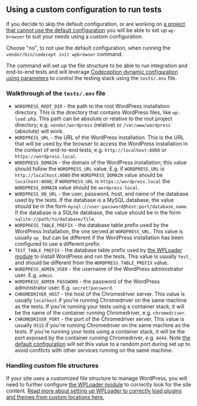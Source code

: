 ## Using a custom configuration to run tests

If you decide to skip the default configuration, or are working
on [a project that cannot use the default configuration](default-configuration.md#when-not-to-use-the-default-configuration)
you will be able to set up `wp-browser` to suit your needs using a custom configuration.

Choose "no", to not use the default configuration, when running the `vendor/bin/codecept init wpbrowser` command.

The command will set up the file structure to be able to run integration and end-to-end tests and will
leverage [Codeception dynamic configuration using parameters][1] to control the testing stack using the `tests/.env`
file.

### Walkthrough of the `tests/.env` file

[1]: https://codeception.com/docs/ModulesAndHelpers#Dynamic-Configuration-With-Parameters

* `WORDPRESS_ROOT_DIR` - the path to the root WordPress installation directory. This is the directory that contains
  WordPress files, like `wp-load.php`. This path can be absolute or relative to the root project directory;
  e.g. `vendor/wordpress` (relative) or `/var/www/wordpress` (absolute) will work.
* `WORDPRESS_URL` - the URL of the WordPress installation. This is the URL that will be used by the browser to access
  the WordPress
  installation in the context of end-to-end tests; e.g. `http://localhost:8080` or `https://wordpress.local`.
* `WORDPRESS_DOMAIN` - the domain of the WordPress installation; this value should follow the `WORDPRESS_URL` value.
  E.g. if `WORDPRESS_URL` is `http://localhost:8080` the `WORDPRESS_DOMAIN` value should be `localhost:8080`;
  if `WORDPRESS_URL` is `https://wordpress.local` the `WORDPRESS_DOMAIN` value should be `wordpress.local`.
* `WORDPRESS_DB_URL` - the user, password, host, and name of the database used by the tests. If the database is a MySQL
  database, the value should be in the form `mysql://user:password@host:port/database_name`.
  If the database is a SQLite database, the value should be in the form `sqlite://path/to/database/file`.
* `WORDPRESS_TABLE_PREFIX` - the database table prefix used by the WordPress installation, the one served
  at `WORDPRESS_URL`.
  This value is usually `wp_` but can be different if the WordPress installation has been configured to use a different
  prefix.
* `TEST_TABLE_PREFIX` - the database table prefix used by [the WPLoader module](modules/WPLoader.md#configuration) to
  install WordPress and run the tests. This value is usually `test_` and should be different from
  the `WORDPRESS_TABLE_PREFIX` value.
* `WORDPRESS_ADMIN_USER` - the username of the WordPress administrator user. E.g. `admin`.
* `WORDPRESS_ADMIN_PASSWORD` - the password of the WordPress administrator user. E.g. `secret!password`.
* `CHROMEDRIVER_HOST` - the host of the Chromedriver server. This value is usually `localhost` if you're running
  Chromedriver on the same machine as the tests. If you're running your tests using a container stack, it will be the
  name of the container running Chromedriver, e.g. `chromedriver`.
* `CHROMEDRIVER_PORT` - the port of the Chromedriver server. This value is usually `9515` if you're running Chromedriver
  on the same machine as the tests. If you're running your tests using a container stack, it will be the port exposed by
  the container running Chromedriver, e.g. `4444`. Note [the default configuration](default-configuration.md) will set
  this value to a random port during set up to avoid conflicts with other services running on the same machine.

### Handling custom file structures

If your site uses a customized file structure to manage WordPress, you will need to further
configure [the WPLoader module](modules/WPLoader.md#configuration) to correctly look for the site content.
[Read more about setting up WPLoader to correctly load plugins and themes from custom locations here.](modules/WPLoader.md#handling-a-custom-site-structure)
